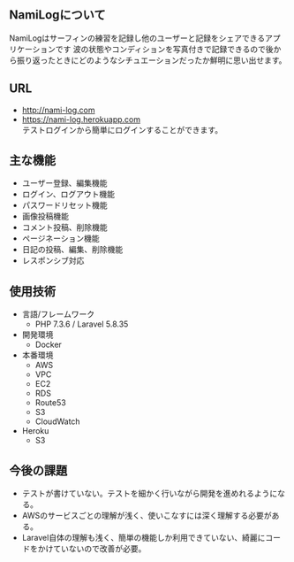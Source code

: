 ## NamiLogについて
NamiLogはサーフィンの練習を記録し他のユーザーと記録をシェアできるアプリケーションです
波の状態やコンディションを写真付きで記録できるので後から振り返ったときにどのようなシチュエーションだったか鮮明に思い出せます。

## URL
- http://nami-log.com
- https://nami-log.herokuapp.com
<br>テストログインから簡単にログインすることができます。

## 主な機能
- ユーザー登録、編集機能
- ログイン、ログアウト機能
- パスワードリセット機能
- 画像投稿機能
- コメント投稿、削除機能
- ページネーション機能
- 日記の投稿、編集、削除機能
- レスポンシブ対応
## 使用技術
- 言語/フレームワーク
  - PHP 7.3.6 / Laravel 5.8.35
- 開発環境
  - Docker
- 本番環境
  - AWS
  - VPC
  - EC2
  - RDS
  - Route53
  - S3
  - CloudWatch
- Heroku
  - S3

## 今後の課題
- テストが書けていない。テストを細かく行いながら開発を進めれるようになる。
- AWSのサービスごとの理解が浅く、使いこなすには深く理解する必要がある。
- Laravel自体の理解も浅く、簡単の機能しか利用できていない、綺麗にコードをかけていないので改善が必要。
